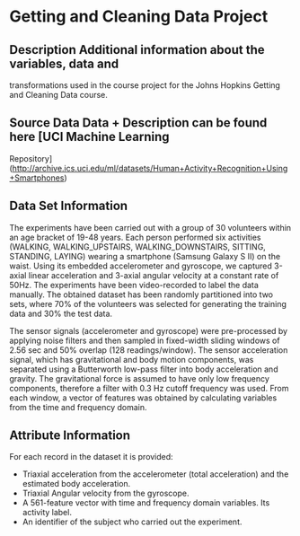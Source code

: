 
# Getting and Cleaning Data Project

## Description Additional information about the variables, data and
transformations used in the course project for the Johns Hopkins Getting
and Cleaning Data course.

## Source Data Data + Description can be found here [UCI Machine Learning
Repository](http://archive.ics.uci.edu/ml/datasets/Human+Activity+Recognition+Using+Smartphones)

## Data Set Information 
The experiments have been carried out with a group
of 30 volunteers within an age bracket of 19-48 years. Each person
performed six activities (WALKING, WALKING_UPSTAIRS, WALKING_DOWNSTAIRS,
SITTING, STANDING, LAYING) wearing a smartphone (Samsung Galaxy S II) on
the waist. Using its embedded accelerometer and gyroscope, we captured
3-axial linear acceleration and 3-axial angular velocity at a constant
rate of 50Hz. The experiments have been video-recorded to label the data
manually. The obtained dataset has been randomly partitioned into two
sets, where 70% of the volunteers was selected for generating the
training data and 30% the test data.

The sensor signals (accelerometer and gyroscope) were pre-processed by
applying noise filters and then sampled in fixed-width sliding windows
of 2.56 sec and 50% overlap (128 readings/window). The sensor
acceleration signal, which has gravitational and body motion components,
was separated using a Butterworth low-pass filter into body acceleration
and gravity. The gravitational force is assumed to have only low
frequency components, therefore a filter with 0.3 Hz cutoff frequency
was used. From each window, a vector of features was obtained by
calculating variables from the time and frequency domain.

## Attribute Information 
For each record in the dataset it is provided:

- Triaxial acceleration from the accelerometer (total acceleration) and the estimated body acceleration. 
- Triaxial Angular velocity from the gyroscope. 
- A 561-feature vector with time and frequency domain variables. Its activity label. 
- An identifier of the subject who carried out the experiment.

